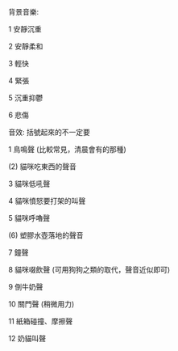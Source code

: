 背景音樂:

1 安靜沉重

2 安靜柔和

3 輕快

4 緊張

5 沉重抑鬱

6 悲傷

音效: 括號起來的不一定要

1 鳥鳴聲 (比較常見，清晨會有的那種)

(2) 貓咪吃東西的聲音

3 貓咪低吼聲

4 貓咪憤怒要打架的叫聲

5 貓咪呼嚕聲

(6) 塑膠水壺落地的聲音

7 鐘聲

8 貓咪啜飲聲 (可用狗狗之類的取代，聲音近似即可)

9 倒牛奶聲 

10 關門聲 (稍微用力)

11 紙箱碰撞、摩擦聲

12 奶貓叫聲
